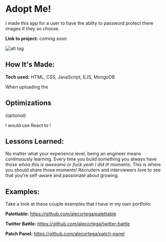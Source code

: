# Adopt Me!
I made this app for a user to have the ablity to password protect there images if they so choose.

**Link to project:** coming soon

![alt tag](http://placecorgi.com/1200/650)

## How It's Made:

**Tech used:** HTML, CSS, JavaScript, EJS, MongoDB

 When uploading the 


## Optimizations
*(optional)*

I would use React to !

## Lessons Learned:

No matter what your experience level, being an engineer means continuously learning. Every time you build something you always have those *whoa this is awesome* or *fuck yeah I did it!* moments. This is where you should share those moments! Recruiters and interviewers love to see that you're self-aware and passionate about growing.

## Examples:
Take a look at these couple examples that I have in my own portfolio:

**Palettable:** https://github.com/alecortega/palettable

**Twitter Battle:** https://github.com/alecortega/twitter-battle

**Patch Panel:** https://github.com/alecortega/patch-panel
